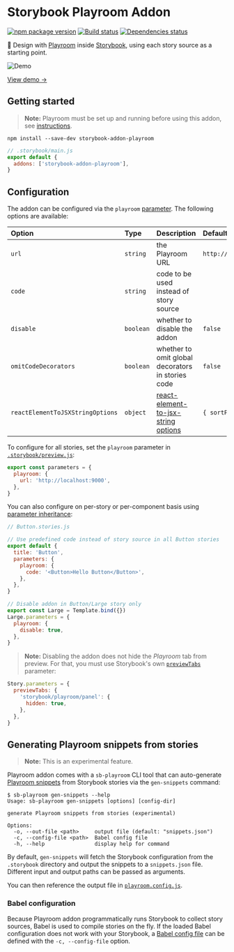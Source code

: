 # Storybook Playroom Addon

[![npm package version](https://img.shields.io/npm/v/storybook-addon-playroom)](https://www.npmjs.com/package/storybook-addon-playroom)
[![Build status](https://img.shields.io/github/actions/workflow/status/rbardini/storybook-addon-playroom/main.yml)](https://github.com/rbardini/storybook-addon-playroom/actions)
[![Dependencies status](https://img.shields.io/librariesio/release/npm/storybook-addon-playroom)](https://libraries.io/npm/storybook-addon-playroom)

🧩 Design with [Playroom](https://github.com/seek-oss/playroom) inside [Storybook](https://storybook.js.org), using each story source as a starting point.

![Demo](demo.gif)

[View demo →](https://storybook-addon-playroom.js.org)

## Getting started

> **Note:** Playroom must be set up and running before using this addon, see [instructions](https://github.com/seek-oss/playroom#getting-started).

```console
npm install --save-dev storybook-addon-playroom
```

```js
// .storybook/main.js
export default {
  addons: ['storybook-addon-playroom'],
}
```

## Configuration

The addon can be configured via the `playroom` [parameter](https://storybook.js.org/docs/react/writing-stories/parameters). The following options are available:

| Option                           | Type      | Description                                       | Default                 |
| :------------------------------- | :-------- | :------------------------------------------------ | :---------------------- |
| `url`                            | `string`  | the Playroom URL                                  | `http://localhost:9000` |
| `code`                           | `string`  | code to be used instead of story source           |                         |
| `disable`                        | `boolean` | whether to disable the addon                      | `false`                 |
| `omitCodeDecorators`             | `boolean` | whether to omit global decorators in stories code | `false`                 |
| `reactElementToJSXStringOptions` | `object`  | [react-element-to-jsx-string options][1]          | `{ sortProps: false }`  |

To configure for all stories, set the `playroom` parameter in [`.storybook/preview.js`](https://storybook.js.org/docs/react/configure/overview#configure-story-rendering):

```js
export const parameters = {
  playroom: {
    url: 'http://localhost:9000',
  },
}
```

You can also configure on per-story or per-component basis using [parameter inheritance](https://storybook.js.org/docs/react/writing-stories/parameters#component-parameters):

```jsx
// Button.stories.js

// Use predefined code instead of story source in all Button stories
export default {
  title: 'Button',
  parameters: {
    playroom: {
      code: '<Button>Hello Button</Button>',
    },
  },
}

// Disable addon in Button/Large story only
export const Large = Template.bind({})
Large.parameters = {
  playroom: {
    disable: true,
  },
}
```

> **Note:** Disabling the addon does not hide the _Playroom_ tab from preview. For that, you must use Storybook's own [`previewTabs`](https://github.com/storybookjs/storybook/pull/9095) parameter:

```js
Story.parameters = {
  previewTabs: {
    'storybook/playroom/panel': {
      hidden: true,
    },
  },
}
```

## Generating Playroom snippets from stories

> **Note:** This is an experimental feature.

Playroom addon comes with a `sb-playroom` CLI tool that can auto-generate [Playroom snippets](https://github.com/seek-oss/playroom#snippets) from Storybook stories via the `gen-snippets` command:

```console
$ sb-playroom gen-snippets --help
Usage: sb-playroom gen-snippets [options] [config-dir]

generate Playroom snippets from stories (experimental)

Options:
  -o, --out-file <path>     output file (default: "snippets.json")
  -c, --config-file <path>  Babel config file
  -h, --help                display help for command
```

By default, `gen-snippets` will fetch the Storybook configuration from the `.storybook` directory and output the snippets to a `snippets.json` file. Different input and output paths can be passed as arguments.

You can then reference the output file in [`playroom.config.js`](https://github.com/seek-oss/playroom#getting-started).

### Babel configuration

Because Playroom addon programmatically runs Storybook to collect story sources, Babel is used to compile stories on the fly. If the loaded Babel configuration does not work with your Storybook, a [Babel config file](https://babeljs.io/docs/en/config-files) can be defined with the `-c, --config-file` option.

[1]: https://github.com/algolia/react-element-to-jsx-string#reactelementtojsxstringreactelement-options
